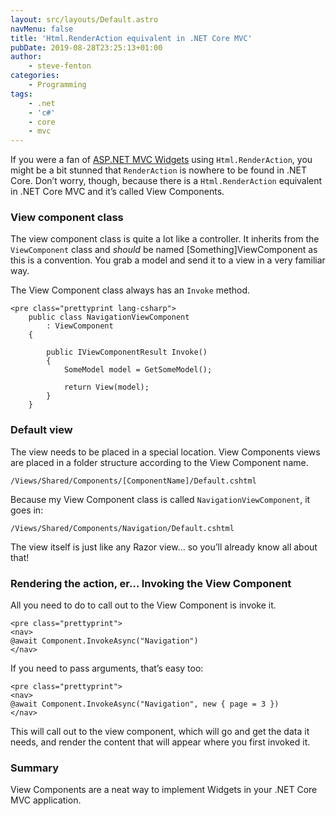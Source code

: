 ```yaml
---
layout: src/layouts/Default.astro
navMenu: false
title: 'Html.RenderAction equivalent in .NET Core MVC'
pubDate: 2019-08-28T23:25:13+01:00
author:
    - steve-fenton
categories:
    - Programming
tags:
    - .net
    - 'c#'
    - core
    - mvc
---
```


If you were a fan of [ASP.NET MVC Widgets](https://www.stevefenton.co.uk/2017/11/asp-net-mvc-widgets-renderaction/) using `Html.RenderAction`, you might be a bit stunned that `RenderAction` is nowhere to be found in .NET Core. Don’t worry, though, because there is a `Html.RenderAction` equivalent in .NET Core MVC and it’s called View Components.

### View component class

The view component class is quite a lot like a controller. It inherits from the `ViewComponent` class and *should* be named \[Something\]ViewComponent as this is a convention. You grab a model and send it to a view in a very familiar way.

The View Component class always has an `Invoke` method.

```
<pre class="prettyprint lang-csharp">
    public class NavigationViewComponent
        : ViewComponent
    {

        public IViewComponentResult Invoke()
        {
            SomeModel model = GetSomeModel();

            return View(model);
        }
    }
```
### Default view

The view needs to be placed in a special location. View Components views are placed in a folder structure according to the View Component name.

`/Views/Shared/Components/[ComponentName]/Default.cshtml`

Because my View Component class is called `NavigationViewComponent`, it goes in:

`/Views/Shared/Components/Navigation/Default.cshtml`

The view itself is just like any Razor view… so you’ll already know all about that!

### Rendering the action, er… Invoking the View Component

All you need to do to call out to the View Component is invoke it.

```
<pre class="prettyprint">
<nav>
@await Component.InvokeAsync("Navigation")
</nav>
```
If you need to pass arguments, that’s easy too:

```
<pre class="prettyprint">
<nav>
@await Component.InvokeAsync("Navigation", new { page = 3 })
</nav>
```
This will call out to the view component, which will go and get the data it needs, and render the content that will appear where you first invoked it.

### Summary

View Components are a neat way to implement Widgets in your .NET Core MVC application.